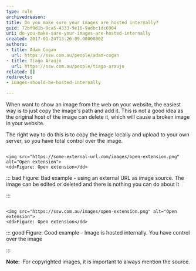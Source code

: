 ```yaml
---
type: rule
archivedreason: 
title: Do you make sure your images are hosted internally?
guid: 72bf9d1b-9ca5-4333-9e16-9adbc1dc6904
uri: do-you-make-sure-your-images-are-hosted-internally
created: 2017-01-24T13:26:09.0000000Z
authors:
- title: Adam Cogan
  url: https://ssw.com.au/people/adam-cogan
- title: Tiago Araujo
  url: https://ssw.com.au/people/tiago-araujo
related: []
redirects:
- images-should-be-hosted-internally

---
```


When want to show an image from the web on your website, the easiest way is to just copy the image's path and add it. This is not a good idea as the original host of the image can delete it, which will cause a broken image in your website.

<!--endintro-->

The right way to do this is to copy the image locally and upload to your own server, so you have total control over the image.



```

<img src="https://some-external-url.com/images/open-extension.png" alt="Open extension"> 
<dd>Figure: Open extension</dd>

```



::: bad
Figure: Bad example - using an external URL as image source. The image can be edited or deleted and there is nothing you can do about it

:::



```

<img src="https://ssw.com.au/images/open-extension.png" alt="Open extension"> 
<dd>Figure: Open extension</dd>

```



::: good
Figure: Good example - Image is hosted internally. You have control over the image

:::

**Note:**  For copyrighted images, it is important to always mention the source.
